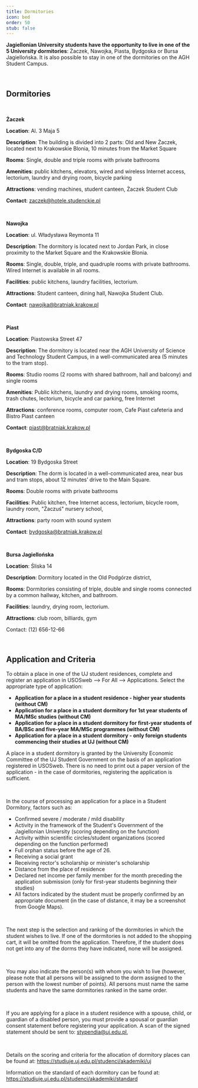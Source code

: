 ```yaml
---
title: Dormitories
icon: bed
order: 50
stub: false
---
```

**Jagiellonian University students have the opportunity to live in one of the 5 University dormitories**: Żaczek, Nawojka, Piasta, Bydgoska or Bursa Jagiellońska. It is also possible to stay in one of the dormitories on the AGH Student Campus. 

   

## Dormitories 

  

**Żaczek** 

**Location**: Al. 3 Maja 5 

**Description**: The building is divided into 2 parts: Old and New Żaczek, located next to Krakowskie Blonia, 10 minutes from the Market Square 

**Rooms**: Single, double and triple rooms with private bathrooms 

**Amenities**: public kitchens, elevators, wired and wireless Internet access, lectorium, laundry and drying room, bicycle parking 

**Attractions**: vending machines, student canteen, Żaczek Student Club 

**Contact**: [zaczek@hotele.studenckie.pl](mailto:zaczek@hotele.studenckie.pl) 

  

**Nawojka** 

**Location**: ul. Władysława Reymonta 11 

**Description**: The dormitory is located next to Jordan Park, in close proximity to the Market Square and the Krakowskie Blonia. 

**Rooms**: Single, double, triple, and quadruple rooms with private bathrooms. Wired Internet is available in all rooms. 

**Facilities**: public kitchens, laundry facilities, lectorium. 

**Attractions**: Student canteen, dining hall, Nawojka Student Club. 

**Contact**: [nawojka@bratniak.krakow.pl](mailto:nawojka@bratniak.krakow.pl) 

 

**Piast** 

**Location**: Piastowska Street 47 

**Description**: The dormitory is located near the AGH University of Science and Technology Student Campus, in a well-communicated area (5 minutes to the tram stop). 

**Rooms**: Studio rooms (2 rooms with shared bathroom, hall and balcony) and single rooms 

**Amenities**: Public kitchens, laundry and drying rooms, smoking rooms, trash chutes, lectorium, bicycle and car parking, free Internet 

**Attractions**: conference rooms, computer room, Cafe Piast cafeteria and Bistro Piast canteen 

**Contact**: [piast@bratniak.krakow.pl](mailto:piast@bratniak.krakow.pl) 

 

**Bydgoska C/D**  

**Location**: 19 Bydgoska Street 

**Description**: The dorm is located in a well-communicated area, near bus and tram stops, about 12 minutes’ drive to the Main Square. 

**Rooms**: Double rooms with private bathrooms 

**Facilities**: Public kitchen, free Internet access, lectorium, bicycle room, laundry room, "Żaczuś" nursery school, 

**Attractions**: party room with sound system 

**Contact**: [bydgoska@bratniak.krakow.pl](mailto:bydgoska@bratniak.krakow.pl) 

 

**Bursa Jagiellońska**  

**Location**: Śliska 14 

**Description**: Dormitory located in the Old Podgórze district, 

**Rooms**: Dormitories consisting of triple, double and single rooms connected by a common hallway, kitchen, and bathroom. 

**Facilities**: laundry, drying room, lectorium. 

**Attractions**: club room, billiards, gym 

Contact: (12) 656-12-66 

 

## Application and Criteria 

To obtain a place in one of the UJ student residences, complete and register an application in USOSweb --> For All --> Applications. Select the appropriate type of application:  

* **Application for a place in a student residence - higher year students (without CM)** 
* **Application for a place in a student dormitory for 1st year students of MA/MSc studies (without CM)**  
* **Application for a place in a student dormitory for first-year students of BA/BSc and five-year MA/MSc programmes (without CM)**  
* **Application for a place in a student dormitory - only foreign students commencing their studies at UJ (without CM)**  

A place in a student dormitory is granted by the University Economic Committee of the UJ Student Government on the basis of an application registered in USOSweb. There is no need to print out a paper version of the application - in the case of dormitories, registering the application is sufficient. 

 

In the course of processing an application for a place in a Student Dormitory, factors such as:  

* Confirmed severe / moderate / mild disability 
* Activity in the framework of the Student's Government of the Jagiellonian University (scoring depending on the function) 
* Activity within scientific circles/student organizations (scored depending on the function performed) 
* Full orphan status before the age of 26. 
* Receiving a social grant 
* Receiving rector's scholarship or minister's scholarship 
* Distance from the place of residence 
* Declared net income per family member for the month preceding the application submission (only for first-year students beginning their studies) 
* All factors indicated by the student must be properly confirmed by an appropriate document (in the case of distance, it may be a screenshot from Google Maps). 

  

The next step is the selection and ranking of the dormitories in which the student wishes to live. If one of the dormitories is not added to the shopping cart, it will be omitted from the application. Therefore, if the student does not get into any of the dorms they have indicated, none will be assigned. 

  

You may also indicate the person(s) with whom you wish to live (however, please note that all persons will be assigned to the dorm assigned to the person with the lowest number of points). All persons must name the same students and have the same dormitories ranked in the same order. 

  

If you are applying for a place in a student residence with a spouse, child, or guardian of a disabled person, you must provide a spousal or guardian consent statement before registering your application. A scan of the signed statement should be sent to: [stypendia@uj.edu.pl](mailto:stypendia@uj.edu.pl), 

  

Details on the scoring and criteria for the allocation of dormitory places can be found at: <https://studiuje.uj.edu.pl/studenci/akademiki/uj> 

Information on the standard of each dormitory can be found at: <https://studiuje.uj.edu.pl/studenci/akademiki/standard>